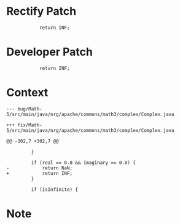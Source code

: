 # Rectify Patch

```
            return INF;
```

# Developer Patch

```
            return INF;
```

# Context

```
--- bug/Math-5/src/main/java/org/apache/commons/math3/complex/Complex.java

+++ fix/Math-5/src/main/java/org/apache/commons/math3/complex/Complex.java

@@ -302,7 +302,7 @@

         }
 
         if (real == 0.0 && imaginary == 0.0) {
-            return NaN;
+            return INF;
         }
 
         if (isInfinite) {
```

# Note


